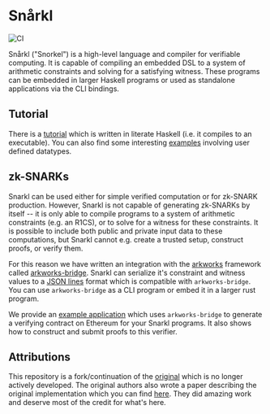 # Snårkl 

![CI](https://github.com/l-adic/snarkl/actions/workflows/nix-ci.yml/badge.svg)


Snårkl ("Snorkel") is a high-level language and compiler for verifiable computing. It is capable of compiling an embedded DSL to a system of arithmetic constraints and solving for a satisfying witness. These programs can be embedded in larger Haskell programs or used as standalone applications via the CLI bindings.

## Tutorial

There is a [tutorial](./tutorial/README.md) which is written in literate Haskell (i.e. it compiles to an executable). You can also find some interesting [examples](./examples/Snarkl/Example/) involving user defined datatypes.

## zk-SNARKs
Snarkl can be used either for simple verified computation or for zk-SNARK production. However, Snarkl is not capable of generating zk-SNARKs by itself -- it is only able to compile programs to a system of arithmetic constraints (e.g. an R1CS), or to solve for a witness for these constraints. It is possible to include both public and private input data to these computations, but Snarkl cannot e.g. create a trusted setup, construct proofs, or verify them.

For this reason we have written an integration with the [arkworks](https://github.com/arkworks-rs/) framework called [arkworks-bridge](https://github.com/l-adic/arkworks-bridge). Snarkl can serialize it's constraint and witness values to a [JSON lines](https://jsonlines.org/) format which is compatible with `arkworks-bridge`. You can use `arkworks-bridge` as a CLI program or embed it in a larger rust program.

We provide an [example application](https://github.com/l-adic/purescript-zk) which uses `arkworks-bridge` to generate a verifying contract on Ethereum for your Snarkl programs. It also shows how to construct and submit proofs to this verifier.

## Attributions

This repository is a fork/continuation of the [original](https://github.com/gstew5/snarkl) which is no longer actively developed. The original authors also wrote a paper describing the original implementation which you can find [here](http://ace.cs.ohio.edu/~gstewart/papers/snaarkl.pdf). They did amazing work and deserve most of the credit for what's here.
